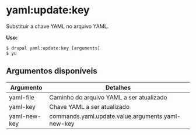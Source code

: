 # yaml:update:key
Substituir a chave YAML no arquivo YAML.

**Uso:**
```
$ drupal yaml:update:key [arguments]
$ yu  
```

## Argumentos disponíveis
Argumento | Detalhes
---------|-------------
yaml-file | Caminho do arquivo YAML a ser atualizado
yaml-key | Chave YAML a ser atualizado
yaml-new-key | commands.yaml.update.value.arguments.yaml-new-key
